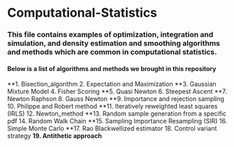 # Computational-Statistics

### This file contains examples of optimization, integration and simulation, and density estimation and smoothing algorithms and methods which are common in computational statistics.
#### Below is a list of algorithms and methods we brought in this repository

**1. Bisection_algorithm
2. Expectation and Maximization
**3. Gaussian Mixture Model
4. Fisher Scoring
**5. Quasi Newton
6. Steepest Ascent
**7. Newton Raphson
8. Gauss Newton
**9. Importance and rejection sampling
10. Philippe and Robert method
**11. Iteratively reweighted least squares (IRLS)
12. Newton_method
**13. Random sample generation from a specific pdf
14. Random Walk Chain
**15. Sampling Importance Resampling (SIR)
16. Simple Monte Carlo
**17. Rao Blackwellized estimator
18. Control variant strategy
**19. Antithetic approach**
